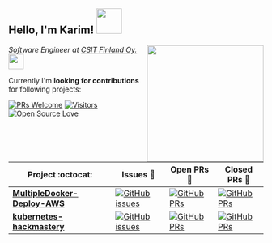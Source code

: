 <h2>Hello, I'm Karim! <img src="https://media.giphy.com/media/12oufCB0MyZ1Go/giphy.gif" width="50"></h2>
<img align='right' src="https://media.giphy.com/media/M9gbBd9nbDrOTu1Mqx/giphy.gif" width="230">
<p><em>Software Engineer at <a href="https://csit.fi/">CSIT Finland Oy.</a><img src="https://media.giphy.com/media/WUlplcMpOCEmTGBtBW/giphy.gif" width="30"> 
</em></p>
 
Currently I'm **looking for contributions** for following projects:

[![PRs Welcome](https://img.shields.io/badge/PRs-welcome-brightgreen.svg?style=flat&logo=github)](https://github.com/streetracer48) [![Visitors](https://visitor-badge.glitch.me/badge?page_id=streetracer48.visitor-badge)](https://github.com/streetracer48) [![Open Source Love](https://badges.frapsoft.com/os/v2/open-source.svg?v=103)](https://github.com/streetracer48)

|      Project :octocat:   |     Issues :bug:   | Open PRs :bell:  | Closed PRs 🚀  |
|-------------|-------------------|---|---|
| [**MultipleDocker-Deploy-AWS**](https://github.com/streetracer48/MultipleDocker-Deploy-AWS/) | [![GitHub issues](https://img.shields.io/github/issues/streetracer48/MultipleDocker-Deploy-AWS?color=green&logo=github&style=flat)](https://github.com/streetracer48/MultipleDocker-Deploy-AWS/issues) | [![GitHub PRs](https://img.shields.io/github/issues-pr/streetracer48/MultipleDocker-Deploy-AWS?style=flat&logo=github)](https://github.com/streetracer48/MultipleDocker-Deploy-AWS/pulls)  | [![GitHub PRs](https://img.shields.io/github/issues-pr-closed/streetracer48/MultipleDocker-Deploy-AWS?style=flat&color=critical&logo=github)](https://github.com/streetracer48/MultipleDocker-Deploy-AWS/pulls?q=is%3Apr+is%3Aclosed)  |
| [**kubernetes-hackmastery**](https://github.com/streetracer48/kubernetes-hackmastery/) | [![GitHub issues](https://img.shields.io/github/issues/streetracer48/kubernetes-hackmastery?color=green&logo=github&style=flat)](https://github.com/streetracer48/kubernetes-hackmastery/issues) | [![GitHub PRs](https://img.shields.io/github/issues-pr/streetracer48/kubernetes-hackmastery?style=flat&logo=github)](https://github.com/streetracer48/kubernetes-hackmastery/pulls)  | [![GitHub PRs](https://img.shields.io/github/issues-pr-closed/streetracer48/kubernetes-hackmastery?style=flat&color=critical&logo=github)](https://github.com/streetracer48/kubernetes-hackmastery/pulls?q=is%3Apr+is%3Aclosed)   |





<!--
**vinitshahdeo/vinitshahdeo** is a ✨ _special_ ✨ repository because its `README.md` (this file) appears on your GitHub profile.

Here are some ideas to get you started:

- 🔭 I’m currently working on ...
- 🌱 I’m currently learning ...
- 👯 I’m looking to collaborate on ...
- 🤔 I’m looking for help with ...
- 💬 Ask me about ...
- 📫 How to reach me: ...
- 😄 Pronouns: ...
- ⚡ Fun fact: ...
-->
